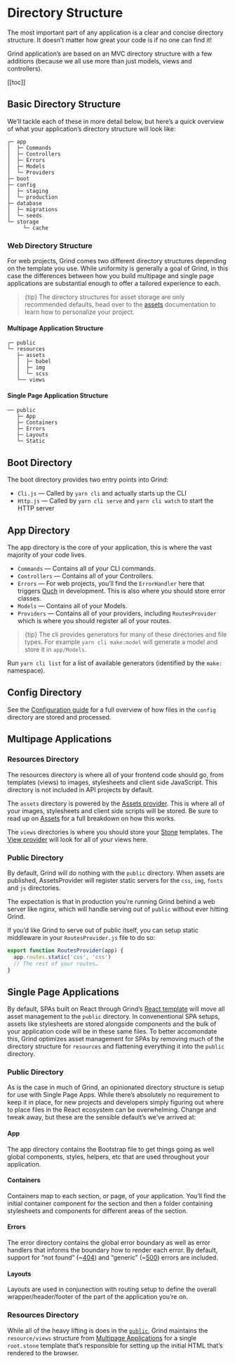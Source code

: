# Directory Structure

The most important part of any application is a clear and concise directory structure. It doesn’t matter how great your code is if no one can find it!

Grind application’s are based on an MVC directory structure with a few additions (because we all use more than just models, views and controllers).

[[toc]]

## Basic Directory Structure

We’ll tackle each of these in more detail below, but here’s a quick overview of what your application’s directory structure will look like:

```
┌─ app
│  ├─ Commands
│  ├─ Controllers
│  ├─ Errors
│  ├─ Models
│  └─ Providers
├─ boot
├─ config
│  ├─ staging
│  └─ production
├─ database
│  ├─ migrations
│  └─ seeds
└─ storage
	 └─ cache
```

### Web Directory Structure

For web projects, Grind comes two different directory structures depending on the template you use. While uniformity is generally a goal of Grind, in this case the differences between how you build multipage and single page applications are substantial enough to offer a tailored experience to each.

> {tip} The directory structures for asset storage are only recommended defaults, head over to the [assets](assets) documentation to learn how to personalize your project.

#### Multipage Application Structure

```
┌─ public
└─ resources
   ├─ assets
   │  ├─ babel
   │  ├─ img
   │  └─ scss
   └── views
```

#### Single Page Application Structure

```
── public
   ├─ App
   ├─ Containers
   ├─ Errors
   ├─ Layouts
   └─ Static
```

## Boot Directory

The boot directory provides two entry points into Grind:

- `Cli.js` — Called by `yarn cli` and actually starts up the CLI
- `Http.js` — Called by `yarn cli serve` and `yarn cli watch` to start the HTTP server

## App Directory

The app directory is the core of your application, this is where the vast majority of your code lives.

- `Commands` — Contains all of your CLI commands.
- `Controllers` — Contains all of your Controllers.
- `Errors` — For web projects, you’ll find the `ErrorHandler` here that triggers [Ouch](https://www.npmjs.com/package/ouch) in development. This is also where you should store error classes.
- `Models` — Contains all of your Models.
- `Providers` — Contains all of your providers, including `RoutesProvider` which is where you should register all of your routes.

> {tip} The cli provides generators for many of these directories and file types. For example `yarn cli make:model` will generate a model and store it in `app/Models`.

Run `yarn cli list` for a list of available generators (identified by the `make:` namespace).

## Config Directory

See the [Configuration guide](configuration) for a full overview of how files in the `config` directory are stored and processed.

## Multipage Applications

### Resources Directory

The resources directory is where all of your frontend code should go, from templates (views) to images, stylesheets and client side JavaScript. This directory is not included in API projects by default.

The `assets` directory is powered by the [Assets provider](assets). This is where all of your images, stylesheets and client side scripts will be stored. Be sure to read up on [Assets](assets) for a full breakdown on how this works.

The `views` directories is where you should store your [Stone](stone) templates. The [View provider](templates) will look for all of your views here.

### Public Directory

By default, Grind will do nothing with the `public` directory. When assets are published, AssetsProvider will register static servers for the `css`, `img`, `fonts` and `js` directories.

The expectation is that in production you’re running Grind behind a web server like nginx, which will handle serving out of `public` without ever hitting Grind.

If you’d like Grind to serve out of public itself, you can setup static middleware in your `RoutesProvider.js` file to do so:

```js
export function RoutesProvider(app) {
  app.routes.static('css', 'css')
  // The rest of your routes…
}
```

## Single Page Applications

By default, SPAs built on React through Grind’s [React template](https://github.com/grindjs/example-react) will move all asset management to the `public` directory. In convenentional SPA setups, assets like stylesheets are stored alongside components and the bulk of your application code will be in these same files. To better accomondate this, Grind optimizes asset management for SPAs by removing much of the directory structure for `resources` and flattening everything it into the `public` directory.

### Public Directory

As is the case in much of Grind, an opinionated directory structure is setup for use with Single Page Apps. While there’s absolutely no requirement to keep it in place, for new projects and developers simply figuring out where to place files in the React ecosystem can be overwhelming. Change and tweak away, but these are the sensible default’s we’ve arrived at:

#### App

The app directory contains the Bootstrap file to get things going as well global components, styles, helpers, etc that are used throughout your application.

#### Containers

Containers map to each section, or page, of your application. You’ll find the initial container component for the section and then a folder containing stylesheets and components for different areas of the section.

#### Errors

The error directory contains the global error boundary as well as error handlers that informs the boundary how to render each error. By default, support for “not found” (~[404](https://httpstatuses.com/404)) and “generic” (~[500](https://httpstatuses.com/500)) errors are included.

#### Layouts

Layouts are used in conjunection with routing setup to define the overall wrapper/header/footer of the part of the application you’re on.

### Resources Directory

While all of the heavy lifting is does in the [`public`](#public-directory), Grind maintains the `resource/views` structure from [Multipage Applications](#multipage-applications) for a single `root.stone` template that’s responsible for setting up the initial HTML that’s rendered to the browser.
